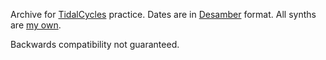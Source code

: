Archive for [TidalCycles](https://tidalcycles.org) practice. Dates are in [Desamber](https://wiki.xxiivv.com/#time) format. All synths are [my own](https://github.com/mxmxyz/synthdefs).

Backwards compatibility not guaranteed.
